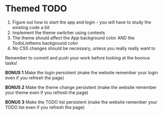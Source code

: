 # Themed TODO

1. Figure out how to start the app and login - you will have to study the existing code a bit
2. Implement the theme switcher using contexts
3. The theme should affect the App background color AND the TodoListItems background color
4. No CSS changes should be necessary, unless you really really want to

Remember to commit and push your work before looking at the boonus tasks!

**BONUS 1** Make the login persistent (make the website remember your login even if you refresh the page)

**BONUS 2** Make the theme change persistent (make the website remember your theme even if you refresh the page)

**BONUS 3** Make the TODO list persistent (make the website remember your TODO list even if you refresh the page)